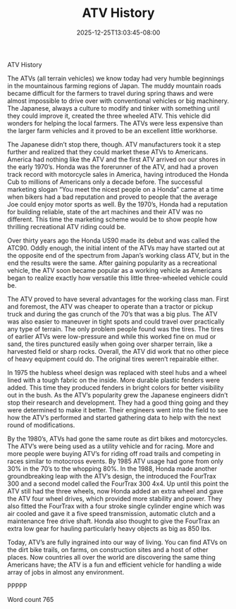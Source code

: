 ﻿---
title: "ATV History"
date: 2025-12-25T13:03:45-08:00
description: "ATV TXT Tips for Web Success"
featured_image: "/images/ATV TXT.jpg"
tags: ["ATV TXT"]
---

ATV History

The ATVs (all terrain vehicles) we know today had very humble beginnings in the mountainous farming regions of Japan. The muddy mountain roads became difficult for the farmers to travel during spring thaws and were almost impossible to drive over with conventional vehicles or big machinery. The Japanese, always a culture to modify and tinker with something until they could improve it, created the three wheeled ATV. This vehicle did wonders for helping the local farmers. The ATVs were less expensive than the larger farm vehicles and it proved to be an excellent little workhorse. 

The Japanese didn’t stop there, though. ATV manufacturers took it a step further and realized that they could market these ATVs to Americans. America had nothing like the ATV and the first ATV arrived on our shores in the early 1970’s. Honda was the forerunner of the ATV, and had a proven track record with motorcycle sales in America, having introduced the Honda Cub to millions of Americans only a decade before. The successful marketing slogan “You meet the nicest people on a Honda” came at a time when bikers had a bad reputation and proved to people that the average Joe could enjoy motor sports as well. By the 1970’s, Honda had a reputation for building reliable, state of the art machines and their ATV was no different. This time the marketing scheme would be to show people how thrilling recreational ATV riding could be. 

Over thirty years ago the Honda US90 made its debut and was called the ATC90. Oddly enough, the initial intent of the ATVs may have started out at the opposite end of the spectrum from Japan’s working class ATV, but in the end the results were the same. After gaining popularity as a recreational vehicle, the ATV soon became popular as a working vehicle as Americans began to realize exactly how versatile this little three-wheeled vehicle could be. 

The ATV proved to have several advantages for the working class man. First and foremost, the ATV was cheaper to operate than a tractor or pickup truck and during the gas crunch of the 70’s that was a big plus. The ATV was also easier to maneuver in tight spots and could travel over practically any type of terrain.  The only problem people found was the tires. The tires of earlier ATVs were low-pressure and while this worked fine on mud or sand, the tires punctured easily when going over sharper terrain, like a harvested field or sharp rocks. Overall, the ATV did work that no other piece of heavy equipment could do. The original tires weren’t repairable either.

In 1975 the hubless wheel design was replaced with steel hubs and a wheel lined with a tough fabric on the inside. More durable plastic fenders were added. This time they produced fenders in bright colors for better visibility out in the bush. As the ATV’s popularity grew the Japanese engineers didn’t stop their research and development. They had a good thing going and they were determined to make it better. Their engineers went into the field to see how the ATV’s performed and started gathering data to help with the next round of modifications.

By the 1980’s, ATVs had gone the same route as dirt bikes and motorcycles. The ATV’s were being used as a utility vehicle and for racing. More and more people were buying ATV’s for riding off road trails and competing in races similar to motocross events. By 1985 ATV usage had gone from only 30% in the 70’s to the whopping 80%. In the 1988, Honda made another groundbreaking leap with the ATV’s design, the introduced the FourTrax 300 and a second model called the FourTrax 300 4x4.  Up until this point the ATV still had the three wheels, now Honda added an extra wheel and gave the ATV four wheel drives, which provided more stability and power. They also fitted the FourTrax with a four stroke single cylinder engine which was air cooled and gave it a five speed transmission, automatic clutch and a maintenance free drive shaft. Honda also thought to give the FourTrax an extra low gear for hauling particularly heavy objects as big as 850 lbs.

Today, ATV’s are fully ingrained into our way of living. You can find ATVs on the dirt bike trails, on farms, on construction sites and a host of other places. Now countries all over the world are discovering the same thing Americans have; the ATV is a fun and efficient vehicle for handling a wide array of jobs in almost any environment.

PPPPP

Word count 765



